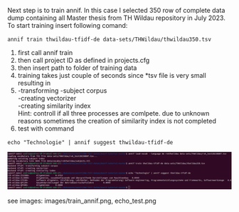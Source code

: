 Next step is to train annif.
In this case I selected 350 row of complete data dump containing all Master thesis from TH Wildau repository in July 2023.
To start training insert following comand:
```
annif train thwildau-tfidf-de data-sets/THWildau/thwildau350.tsv
```
1) first call annif train
2) then call project ID as defined in projects.cfg
3) then insert path to folder of training data
4) training takes just couple of seconds since *tsv file is very small resulting in
5) -transforming
   -subject corpus <br>
   -creating vectorizer<br>
   -creating similarity index<br>
   Hint: controll if all three processes are comlpete. due to unknown reasons sometimes the creation of similarity index is not completed
7) test with command
```
echo "Technologie" | annif suggest thwildau-tfidf-de
```
![Alt](https://github.com/AndreaBrand/Annif_BIM2022/blob/main/images/echo_test.png)

see images: images/train_annif.png, echo_test.png
